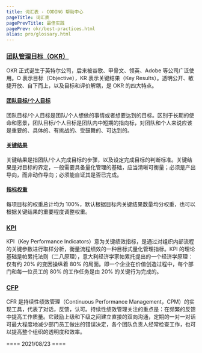 ```yaml
---
title: 词汇表 - CODING 帮助中心
pageTitle: 词汇表
pagePrevTitle: 最佳实践
pagePrev: okr/best-practices.html
alias: pro/glossary.html
---
```


### [团队管理目标（OKR）](#okr)

OKR 正式诞生于英特尔公司，后来被谷歌、甲骨文、领英、Adobe 等公司广泛使用。O 表示目标（Objective），KR 表示关键结果（Key Results）。透明公开、敏捷开放、自下而上，以及目标和评价解耦，是 OKR 的四大特点。

#### [团队目标/个人目标](#objective)

团队目标/个人目标是团队/个人想做的事情或者想要达到的目标。区别于长期的使命和愿景，团队目标/个人目标是团队内中短期的指向标，对团队和个人来说应该是重要的、具体的、有挑战的、受鼓舞的、可达到的。

#### [关键结果](#key-results)

关键结果是指团队/个人完成目标的步骤，以及设定完成目标的判断标准。关键结果是对目标的界定，一般需要具备量化管理的基础，应当清晰可衡量；必须是产出导向，而非动作导向；必须能自证其是否已完成。

#### [指标权重](#weight)

每项目标的权重总计均为 100%，默认根据目标内关键结果数量均分权重，也可以根据关键结果的重要程度调整权重。

### [KPI](#kpi)

KPI（Key Performance Indicators）意为关键绩效指标，是通过对组织内部流程的关键参数进行取样分析，衡量流程绩效的一种目标式量化管理指标。KPI 的理论基础是帕累托法则（二八原理），意大利经济学家帕累托提出的一个经济学原理：仅有约 20% 的变因操纵着 80% 的局面。即一个企业在价值创造过程中，每个部门和每一位员工的 80% 的工作任务是由 20% 的关键行为完成的。

### [CFP](#cfp)

CFR 是持续性绩效管理（Continuous Performance Management，CPM）的实现工具，代表了对话，反馈，认可。持续性绩效管理关注的重点是：在频繁的反馈中提高工作质量。它鼓励上级和下级之间建立直接的双向沟通，定期的一对一对话可最大程度地减少部门员工做出的错误决定，各个团队负责人经常检查工作，也可以提高整个组织的透明度和效率。

==== 2021/08/23 ====
